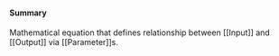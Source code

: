 #### Summary
Mathematical equation that defines relationship between [[Input]] and [[Output]] via [[Parameter]]s.